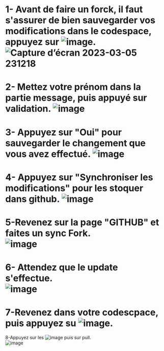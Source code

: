 1- Avant de faire un forck, il faut s'assurer de bien sauvegarder vos modifications dans le codespace, appuyez sur ![image](https://user-images.githubusercontent.com/123748165/223426093-6205abf1-90ef-46f4-b39c-ba13e3070f79.png).
  ![Capture d’écran 2023-03-05 231218](https://user-images.githubusercontent.com/123748165/223422918-082c398d-690f-41f1-ab57-244e2427926d.png)<br>
==========================================

2- Mettez votre prénom dans la partie message, puis appuyé sur validation.
![image](https://user-images.githubusercontent.com/123748165/223423069-5075848d-d216-4cde-b4d3-11ccb5322018.png)<br>
==========================================

3- Appuyez sur "Oui" pour sauvegarder le changement que vous avez effectué. 
![image](https://user-images.githubusercontent.com/123748165/223423165-b6cca62c-3712-48bc-b635-814285ed89eb.png)<br>
==========================================

4- Appuyez sur "Synchroniser les modifications" pour les stoquer dans github.
![image](https://user-images.githubusercontent.com/123748165/223423205-f805c694-400d-46e6-9508-11cf8a6b46f6.png)<br>
==========================================

5-Revenez sur la page "GITHUB" et faites un sync Fork.<br>
![image](https://user-images.githubusercontent.com/123748165/223425479-8e1e935e-3161-4ee8-ae2a-d9947c1eaa13.png)<br>
==========================================

6- Attendez que le update s'effectue.<br>
![image](https://user-images.githubusercontent.com/123748165/223423543-fe53c9fd-5346-403d-9af6-0766d8d39a48.png)<br>
==========================================

7-Revenez dans votre codescpace, puis appuyez su ![image](https://user-images.githubusercontent.com/123748165/223425959-19b574d1-c82a-4430-8f14-d77c4b901fcf.png).<br>
==========================================

8-Appuyez sur les ![image](https://user-images.githubusercontent.com/123748165/223426488-8383daf2-166f-4f66-89d0-d814f859d73a.png) puis sur pull.<br>
![image](https://user-images.githubusercontent.com/123748165/223426386-8db113a9-4faf-4698-808e-fa8a625918ed.png)<br>
